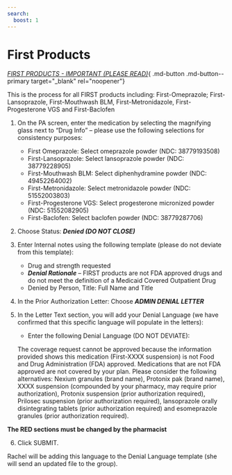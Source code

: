 ```yaml
---
search:
  boost: 1
---
```


# First Products

[_FIRST PRODUCTS - IMPORTANT (PLEASE READ)_](https://mygainwell-my.sharepoint.com/:u:/r/personal/christopher_nguyen_gainwelltechnologies_com/Documents/Evergreen/Emails/_FIRST%20PRODUCTS%20-%20IMPORTANT%20(PLEASE%20READ)_.msg?csf=1&web=1&e=3Gg3Kt){ .md-button .md-button--primary target="_blank" rel="noopener"}

This is the process for all FIRST products including: First-Omeprazole; First-Lansoprazole, First-Mouthwash BLM, First-Metronidazole, First-Progesterone VGS and First-Baclofen  
 
1. On the PA screen, enter the medication by selecting the magnifying glass next to “Drug Info” – please use the following selections for consistency purposes:
    - First Omeprazole: Select omeprazole powder (NDC: 38779193508)
    - First-Lansoprazole: Select lansoprazole powder (NDC: 38779228905)
    - First-Mouthwash BLM: Select diphenhydramine powder (NDC: 49452264002)
    - First-Metronidazole: Select metronidazole powder (NDC: 51552003803)
    - First-Progesterone VGS: Select progesterone micronized powder (NDC: 51552082905)
    - First-Baclofen: Select baclofen powder (NDC: 38779287706)
		 
2. Choose Status: ***Denied (DO NOT CLOSE)***
	 
3. Enter Internal notes using the following template (please do not deviate from this template):
    - Drug and strength requested
    - ***Denial Rationale*** – FIRST products are not FDA approved drugs and do not meet the definition of a Medicaid Covered Outpatient Drug
    - Denied by Person, Title: Full Name and Title
		 
4. In the Prior Authorization Letter: Choose ***ADMIN DENIAL LETTER***
	 
5. In the Letter Text section, you will add your Denial Language (we have confirmed that this specific language will populate in the letters): 
    - Enter the following Denial Language (DO NOT DEVIATE):

    The coverage request cannot be approved because the information provided shows this medication (First-XXXX suspension) is not Food and Drug Administration (FDA) approved. Medications that are not FDA approved are not covered by your plan. Please consider the following alternatives: Nexium granules (brand name), Protonix pak (brand name), XXXX suspension (compounded by your pharmacy, may require prior authorization), Protonix suspension (prior authorization required), Prilosec suspension (prior authorization required), lansoprazole orally disintegrating tablets (prior authorization required) and esomeprazole granules (prior authorization required). 
		 
**The RED sections must be changed by the pharmacist**

6. Click SUBMIT.
 
Rachel will be adding this language to the Denial Language template (she will send an updated file to the group). 

